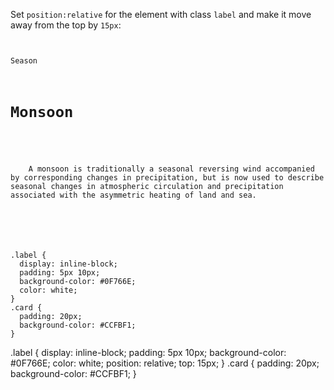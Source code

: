 Set `position:relative` for the element
with class `label`
and
make it move away from the top by `15px`:

<codeblock language="css" type="exercise" testMode="fixedInput">
<code>
<panel language="html">
<span class="label">Season</span>
<div class="card">
  <h1>Monsoon</h1>
  <p>
    A monsoon is traditionally a seasonal reversing wind accompanied by corresponding changes in precipitation, but is now used to describe seasonal changes in atmospheric circulation and precipitation associated with the asymmetric heating of land and sea.
  </p>
</div>
</panel>
<panel language="css">
.label {
  display: inline-block;
  padding: 5px 10px;
  background-color: #0F766E;
  color: white;
}
.card {
  padding: 20px;
  background-color: #CCFBF1;
}
</panel>
</code>

<solution>
.label {
  display: inline-block;
  padding: 5px 10px;
  background-color: #0F766E;
  color: white;
  position: relative;
  top: 15px;
}
.card {
  padding: 20px;
  background-color: #CCFBF1;
}
</solution>
</codeblock>
